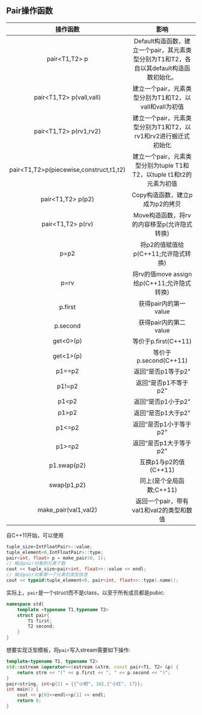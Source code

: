 ## Pair操作函数

|                操作函数                 |                             影响                             |
| :-------------------------------------: | :----------------------------------------------------------: |
|              pair<T1,T2> p              | Default构造函数，建立一个pair，其元素类型分别为T1和T2，各自以其default构造函数初始化。 |
|        pair<T1,T2> p(vall,vall)         |    建立一个pair，元素类型分别为T1和T2，以vall和vall为初值    |
|         pair<T1,T2> p(rv1,rv2)          | 建立一个pair，元素类型分别为T1和T2，以rv1和rv2进行搬迁式初始化 |
| pair<T1,T2>p(piecewise,construct,t1,t2) | 建立一个pair，元素类型分别为tuple T1和T2，以tuple t1和t2的元素为初值 |
|            pair<T1,T2> p(p2)            |               Copy构造函数，建立p成为p2的拷贝                |
|            pair<T1,T2> p(rv)            |         Move构造函数，将rv的内容移至p(允许隐式转换)          |
|                  p=p2                   |             将p2的值赋值给p(C++11;允许隐式转换)              |
|                  p=rv                   |          将rv的值move assign给p(C++11;允许隐式转换)          |
|                 p.first                 |                    获得pair内的第一value                     |
|                p.second                 |                    获得pair内的第二value                     |
|                get<0>(p)                |                     等价于p.first(C++11)                     |
|                get<1>(p)                |                    等价于p.second(C++11)                     |
|                 p1==p2                  |                      返回“是否p1等于p2”                      |
|                 p1!=p2                  |                     返回“是否p1不等于p2”                     |
|                  p1<p2                  |                      返回“是否p1小于p2”                      |
|                  p1>p2                  |                      返回“是否p1大于p2”                      |
|                 p1<=p2                  |                    返回“是否p1小于等于p2”                    |
|                 p1>=p2                  |                    返回“是否p1大于等于p2”                    |
|               p1.swap(p2)               |                    互换p1与p2的值(C++11)                     |
|               swap(p1,p2)               |                   同上(是个全局函数;C++11)                   |
|          make_pair(val1,val2)           |           返回一个pair，带有val1和val2的类型和数值           |

自C++11开始，可以使用

```c++
tuple_size<IntFloatPair>::value;
tuple_element<0,IntFloatPair>::type;
pair<int, float> p = make_pair(0, 1);
// 输出pair对象的元素个数
cout << tuple_size<pair<int, float>>::value << endl;
// 输出pair对象第一个元素的类型信息
cout << typeid(tuple_element<0, pair<int, float>>::type).name();
```

实际上，`pair`是一个struct而不是class，以至于所有成员都是pubic:

```c++
namespace std{
    template <typename T1,typename T2>
    struct pair{
        T1 first;
        T2 second;
    }
}
```

想要实现泛型模板，将`pair`写入stream需要如下操作:

```c++
template<typename T1, typename T2>
std::ostream &operator<<(ostream &strm, const pair<T1, T2> &p) {
    return strm << "(" << p.first << ", " << p.second << ")";
}
pair<string, int>p[2] = {{"小明", 18},{"小红", 17}};
int main() {
    cout << p[0]<<endl<<p[1] << endl;
    return 0;
}
```